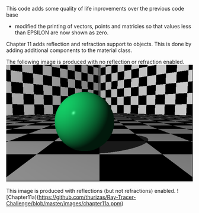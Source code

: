 This code adds some quality of life inprovements over the previous code
base
* modified the printing of vectors, points and matricies so that values 
less than EPSILON are now shown as zero.

Chapter 11 adds reflection and refraction support to objects.  This is 
done by adding additional components to the material class.

The following image is produced with no reflection or refraction enabled.
![Chapter10a](https://github.com/thurizas/Ray-Tracer-Challenge/blob/master/images/chapter10a.png)

This image is produced with reflections (but not refractions) enabled.
![Chapter11a)(https://github.com/thurizas/Ray-Tracer-Challenge/blob/master/images/chapter11a.ppm)
